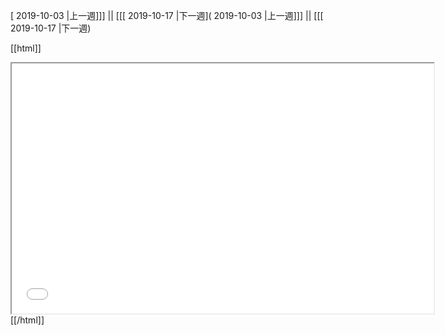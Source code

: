 [ 2019-10-03 |上一週]]] || [[[ 2019-10-17 |下一週]( 2019-10-03 |上一週]]] || [[[ 2019-10-17 |下一週)



[[html]]
<iframe src='<http://pad.hackingthursday.org>  ?showControls=true&showChat=true&showLineNumbers=true&useMonospaceFont=false' width=675 height=400></iframe>
[[/html]]